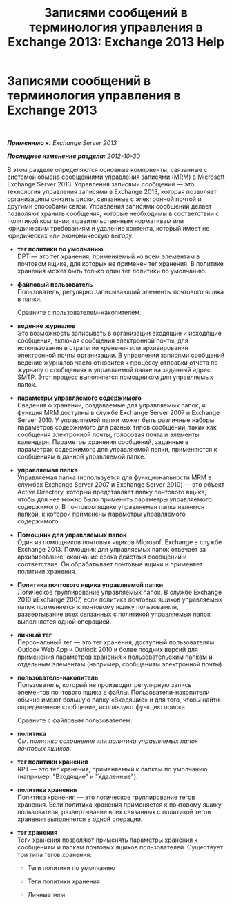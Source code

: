 ﻿---
title: 'Записями сообщений в терминология управления в Exchange 2013: Exchange 2013 Help'
TOCTitle: Записями сообщений в терминология управления в Exchange 2013
ms:assetid: de3e3503-6de3-4666-aeb9-cd877efb93bb
ms:mtpsurl: https://technet.microsoft.com/ru-ru/library/Bb408414(v=EXCHG.150)
ms:contentKeyID: 50489211
ms.date: 05/22/2018
mtps_version: v=EXCHG.150
ms.translationtype: MT
---

# Записями сообщений в терминология управления в Exchange 2013

 

_**Применимо к:** Exchange Server 2013_

_**Последнее изменение раздела:** 2012-10-30_

В этом разделе определяются основные компоненты, связанные с системой обмена сообщениями управления записями (MRM) в Microsoft Exchange Server 2013. Управления записями сообщений — это технология управления записями в Exchange 2013, которая позволяет организациям снизить риски, связанные с электронной почтой и другими способами связи. Управления записями сообщений делает позволяют хранить сообщения, которые необходимы в соответствии с политикой компании, правительственным нормативам или юридическим требованиям и удаление контента, который имеет не юридических или экономическую выгоду.

  - **тег политики по умолчанию**  
    DPT — это тег хранения, применяемый ко всем элементам в почтовом ящике, для которых не применен тег хранения. В политике хранения может быть только один тег политики по умолчанию.

<!-- end list -->

  - **файловый пользователь**  
    Пользователь, регулярно записывающий элементы почтового ящика в папки.
    
    Сравните с пользователем-накопителем.

<!-- end list -->

  - **ведение журналов**  
    Это возможность записывать в организации входящие и исходящие сообщения, включая сообщения электронной почты, для использования в стратегии хранения или архивирования электронной почты организации. В управлении записями сообщений ведение журналов часто относится к процессу отправки отчета по журналу о сообщениях в управляемой папке на заданный адрес SMTP. Этот процесс выполняется помощником для управляемых папок.

<!-- end list -->

  - **параметры управляемого содержимого**  
    Сведения о хранении, создаваемые для управляемых папок, и функция MRM доступны в службе Exchange Server 2007 и Exchange Server 2010. У управляемой папки может быть различные наборы параметров содержимого для разных типов сообщений, таких как сообщения электронной почты, голосовая почта и элементы календаря. Параметры хранения сообщений, заданные в параметрах содержимого для управляемой папки, применяются к сообщениям в данной управляемой папке.

<!-- end list -->

  - **управляемая папка**  
    Управляемая папка (используется для функциональности MRM в службах Exchange Server 2007 и Exchange Server 2010) — это объект Active Directory, который представляет папку почтового ящика, чтобы для нее можно было применить параметры управляемого содержимого. В почтовом ящике управляемая папка является папкой, к которой применены параметры управляемого содержимого.

<!-- end list -->

  - **Помощник для управляемых папок**  
    Один из помощников почтовых ящиков Microsoft Exchange в службе Exchange 2013. Помощник для управляемых папок отвечает за архивирование, окончание срока действия сообщений и соответствие. Он обрабатывает почтовые ящики и применяет политики хранения.

<!-- end list -->

  - **Политика почтового ящика управляемой папки**  
    Логическое группирование управляемых папок. В службе Exchange 2010 иExchange 2007, если политика почтовых ящиков управляемых папок применяется к почтовому ящику пользователя, развертывание всех связанных с политикой управляемых папок выполняется одной операцией.

<!-- end list -->

  - **личный тег**  
    Персональный тег — это тег хранения, доступный пользователям Outlook Web App и Outlook 2010 и более поздних версий для применения параметров хранения к пользовательским папкам и отдельным элементам (например, сообщениям электронной почты).

<!-- end list -->

  - **пользователь-накопитель**  
    Пользователь, который не производит регулярную запись элементов почтового ящика в файлы. Пользователи-накопители обычно имеют большую папку «Входящие» и для того, чтобы найти определенное сообщение, используют функцию поиска.
    
    Сравните с файловым пользователем.

<!-- end list -->

  - **политика**  
    См. *политика сохранения* или *политика управляемых папок почтовых ящиков*.

<!-- end list -->

  - **тег политики хранения**  
    RPT — это тег хранения, применяемый к папкам по умолчанию (например, "Входящие" и "Удаленные").

<!-- end list -->

  - **политика хранения**  
    Политика хранения — это логическое группирование тегов хранения. Если политика хранения применяется к почтовому ящику пользователя, развертывание всех связанных с политикой тегов хранения выполняется в одной операции.

<!-- end list -->

  - **тег хранения**  
    Теги хранения позволяют применять параметры хранения к сообщениям и папкам почтовых ящиков пользователей. Существует три типа тегов хранения:
    
      - Теги политики по умолчанию
    
      - Теги политики хранения
    
      - Личные теги


